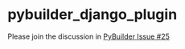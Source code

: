 pybuilder_django_plugin
=======================

Please join the discussion in [PyBuilder Issue #25](https://github.com/pybuilder/pybuilder/issues/25)

